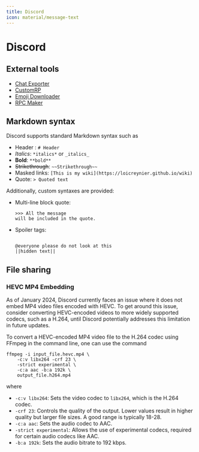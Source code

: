```yaml
---
title: Discord
icon: material/message-text
---
```


# Discord

## External tools

- [Chat Exporter](https://github.com/Tyrrrz/DiscordChatExporter)
- [CustomRP](https://www.customrp.xyz)
- [Emoji Downloader](https://thatiemsz.github.io/Discord-Emoji-Downloader)
- [RPC Maker](https://drpcm.t1c.dev)

## Markdown syntax

Discord supports standard Markdown syntax such as

- Header : `# Header`
- _Italics_: `*italics*` or `_italics_`
- **Bold**: `**bold**`
- ~~Strikethrough~~: `~~Strikethrough~~`
- Masked links: `[This is my wiki](https://loicreynier.github.io/wiki)`
- Quote: `> Quoted text`

Additionally, custom syntaxes are provided:

- Multi-line block quote:

  ```text
  >>> All the message
  will be included in the quote.
  ```

- Spoiler tags:

  ```text

  @everyone please do not look at this
  ||hidden text||
  ```

## File sharing

### HEVC MP4 Embedding

As of January 2024,
Discord currently faces an issue
where it does not embed MP4 video files encoded with HEVC.
To get around this issue,
consider converting HEVC-encoded videos to more widely supported codecs,
such as a H.264,
until Discord potentially addresses this limitation in future updates.

To convert a HEVC-encoded MP4 video file to the H.264 codec
using FFmpeg in the command line,
one can use the command

```shell
ffmpeg -i input_file.hevc.mp4 \
    -c:v libx264 -crf 23 \
    -strict experimental \
    -c:a aac -b:a 192k \
    output_file.h264.mp4
```

where

- `-c:v libx264`:
  Sets the video codec to `libx264`,
  which is the H.264 codec.
- `-crf 23`: Controls the quality of the output.
  Lower values result in higher quality but larger file sizes.
  A good range is typically 18-28.
- `-c:a aac`:
  Sets the audio codec to AAC.
- `-strict experimental`:
  Allows the use of experimental codecs,
  required for certain audio codecs like AAC.
- `-b:a 192k`: Sets the audio bitrate to 192 kbps.
